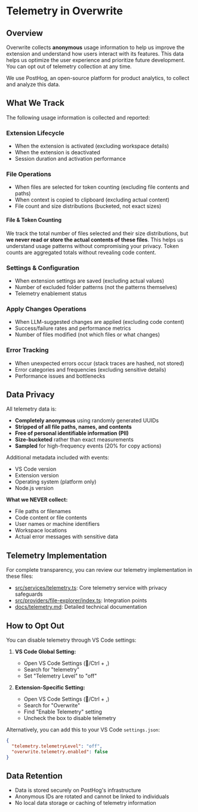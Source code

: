 # Telemetry in Overwrite

## Overview

Overwrite collects **anonymous** usage information to help us improve the extension and understand how users interact with its features. This data helps us optimize the user experience and prioritize future development. You can opt out of telemetry collection at any time.

We use PostHog, an open-source platform for product analytics, to collect and analyze this data.

## What We Track

The following usage information is collected and reported:

### Extension Lifecycle

- When the extension is activated (excluding workspace details)
- When the extension is deactivated
- Session duration and activation performance

### File Operations

- When files are selected for token counting (excluding file contents and paths)
- When context is copied to clipboard (excluding actual content)
- File count and size distributions (bucketed, not exact sizes)

#### File & Token Counting

We track the total number of files selected and their size distributions, but **we never read or store the actual contents of these files**. This helps us understand usage patterns without compromising your privacy. Token counts are aggregated totals without revealing code content.

### Settings & Configuration

- When extension settings are saved (excluding actual values)
- Number of excluded folder patterns (not the patterns themselves)
- Telemetry enablement status

### Apply Changes Operations

- When LLM-suggested changes are applied (excluding code content)
- Success/failure rates and performance metrics
- Number of files modified (not which files or what changes)

### Error Tracking

- When unexpected errors occur (stack traces are hashed, not stored)
- Error categories and frequencies (excluding sensitive details)
- Performance issues and bottlenecks

## Data Privacy

All telemetry data is:

- **Completely anonymous** using randomly generated UUIDs
- **Stripped of all file paths, names, and contents**
- **Free of personal identifiable information (PII)**
- **Size-bucketed** rather than exact measurements
- **Sampled** for high-frequency events (20% for copy actions)

Additional metadata included with events:

- VS Code version
- Extension version
- Operating system (platform only)
- Node.js version

**What we NEVER collect:**

- File paths or filenames
- Code content or file contents
- User names or machine identifiers
- Workspace locations
- Actual error messages with sensitive data

## Telemetry Implementation

For complete transparency, you can review our telemetry implementation in these files:

- [src/services/telemetry.ts](src/services/telemetry.ts): Core telemetry service with privacy safeguards
- [src/providers/file-explorer/index.ts](src/providers/file-explorer/index.ts): Integration points
- [docs/telemetry.md](docs/telemetry.md): Detailed technical documentation

## How to Opt Out

You can disable telemetry through VS Code settings:

1. **VS Code Global Setting:**
   - Open VS Code Settings (/Ctrl + ,)
   - Search for "telemetry"
   - Set "Telemetry Level" to "off"

2. **Extension-Specific Setting:**
   - Open VS Code Settings (/Ctrl + ,)
   - Search for "Overwrite"
   - Find "Enable Telemetry" setting
   - Uncheck the box to disable telemetry

Alternatively, you can add this to your VS Code `settings.json`:

```json
{
  "telemetry.telemetryLevel": "off",
  "overwrite.telemetry.enabled": false
}
```

## Data Retention

- Data is stored securely on PostHog's infrastructure
- Anonymous IDs are rotated and cannot be linked to individuals
- No local data storage or caching of telemetry information
